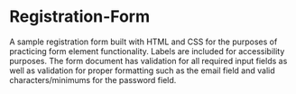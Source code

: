 # Registration-Form
A sample registration form built with HTML and CSS for the purposes of practicing form element functionality. Labels are included for accessibility purposes. The form document has validation for all required input fields as well as validation for proper formatting such as the email field and valid characters/minimums for the password field.  
